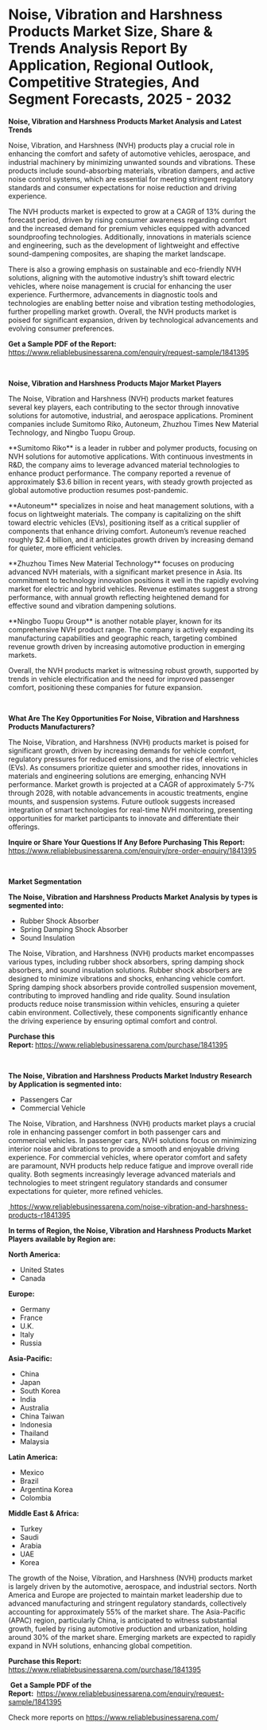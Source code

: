 <p><h1>Noise, Vibration and Harshness Products Market Size, Share & Trends Analysis Report By Application, Regional Outlook, Competitive Strategies, And Segment Forecasts, 2025 - 2032</h1></p><p><strong>Noise, Vibration and Harshness Products Market Analysis and Latest Trends</strong></p>
<p><p>Noise, Vibration, and Harshness (NVH) products play a crucial role in enhancing the comfort and safety of automotive vehicles, aerospace, and industrial machinery by minimizing unwanted sounds and vibrations. These products include sound-absorbing materials, vibration dampers, and active noise control systems, which are essential for meeting stringent regulatory standards and consumer expectations for noise reduction and driving experience.</p><p>The NVH products market is expected to grow at a CAGR of 13% during the forecast period, driven by rising consumer awareness regarding comfort and the increased demand for premium vehicles equipped with advanced soundproofing technologies. Additionally, innovations in materials science and engineering, such as the development of lightweight and effective sound-dampening composites, are shaping the market landscape. </p><p>There is also a growing emphasis on sustainable and eco-friendly NVH solutions, aligning with the automotive industry’s shift toward electric vehicles, where noise management is crucial for enhancing the user experience. Furthermore, advancements in diagnostic tools and technologies are enabling better noise and vibration testing methodologies, further propelling market growth. Overall, the NVH products market is poised for significant expansion, driven by technological advancements and evolving consumer preferences.</p></p>
<p><strong>Get a Sample PDF of the Report:&nbsp;</strong> <a href="https://www.reliablebusinessarena.com/enquiry/request-sample/1841395?utm_campaign=3211&utm_medium=2&utm_source=Github&utm_content=ia&utm_term=26032025&utm_id=noise-vibration-and-harshness-products">https://www.reliablebusinessarena.com/enquiry/request-sample/1841395</a></p>
<p>&nbsp;</p>
<p><strong>Noise, Vibration and Harshness Products Major Market Players</strong></p>
<p><p>The Noise, Vibration and Harshness (NVH) products market features several key players, each contributing to the sector through innovative solutions for automotive, industrial, and aerospace applications. Prominent companies include Sumitomo Riko, Autoneum, Zhuzhou Times New Material Technology, and Ningbo Tuopu Group.</p><p>**Sumitomo Riko** is a leader in rubber and polymer products, focusing on NVH solutions for automotive applications. With continuous investments in R&D, the company aims to leverage advanced material technologies to enhance product performance. The company reported a revenue of approximately $3.6 billion in recent years, with steady growth projected as global automotive production resumes post-pandemic.</p><p>**Autoneum** specializes in noise and heat management solutions, with a focus on lightweight materials. The company is capitalizing on the shift toward electric vehicles (EVs), positioning itself as a critical supplier of components that enhance driving comfort. Autoneum’s revenue reached roughly $2.4 billion, and it anticipates growth driven by increasing demand for quieter, more efficient vehicles.</p><p>**Zhuzhou Times New Material Technology** focuses on producing advanced NVH materials, with a significant market presence in Asia. Its commitment to technology innovation positions it well in the rapidly evolving market for electric and hybrid vehicles. Revenue estimates suggest a strong performance, with annual growth reflecting heightened demand for effective sound and vibration dampening solutions.</p><p>**Ningbo Tuopu Group** is another notable player, known for its comprehensive NVH product range. The company is actively expanding its manufacturing capabilities and geographic reach, targeting combined revenue growth driven by increasing automotive production in emerging markets.</p><p>Overall, the NVH products market is witnessing robust growth, supported by trends in vehicle electrification and the need for improved passenger comfort, positioning these companies for future expansion.</p></p>
<p>&nbsp;</p>
<p><strong>What Are The Key Opportunities For Noise, Vibration and Harshness Products Manufacturers?</strong></p>
<p><p>The Noise, Vibration, and Harshness (NVH) products market is poised for significant growth, driven by increasing demands for vehicle comfort, regulatory pressures for reduced emissions, and the rise of electric vehicles (EVs). As consumers prioritize quieter and smoother rides, innovations in materials and engineering solutions are emerging, enhancing NVH performance. Market growth is projected at a CAGR of approximately 5-7% through 2028, with notable advancements in acoustic treatments, engine mounts, and suspension systems. Future outlook suggests increased integration of smart technologies for real-time NVH monitoring, presenting opportunities for market participants to innovate and differentiate their offerings.</p></p>
<p><strong>Inquire or Share Your Questions If Any Before Purchasing This Report:</strong> <a href="https://www.reliablebusinessarena.com/enquiry/pre-order-enquiry/1841395?utm_campaign=3211&utm_medium=2&utm_source=Github&utm_content=ia&utm_term=26032025&utm_id=noise-vibration-and-harshness-products">https://www.reliablebusinessarena.com/enquiry/pre-order-enquiry/1841395</a></p>
<p>&nbsp;</p>
<p><strong>Market Segmentation</strong></p>
<p><strong>The Noise, Vibration and Harshness Products Market Analysis by types is segmented into:</strong></p>
<p><ul><li>Rubber Shock Absorber</li><li>Spring Damping Shock Absorber</li><li>Sound Insulation</li></ul></p>
<p><p>The Noise, Vibration, and Harshness (NVH) products market encompasses various types, including rubber shock absorbers, spring damping shock absorbers, and sound insulation solutions. Rubber shock absorbers are designed to minimize vibrations and shocks, enhancing vehicle comfort. Spring damping shock absorbers provide controlled suspension movement, contributing to improved handling and ride quality. Sound insulation products reduce noise transmission within vehicles, ensuring a quieter cabin environment. Collectively, these components significantly enhance the driving experience by ensuring optimal comfort and control.</p></p>
<p><strong>Purchase this Report:&nbsp;</strong><a href="https://www.reliablebusinessarena.com/purchase/1841395?utm_campaign=3211&utm_medium=2&utm_source=Github&utm_content=ia&utm_term=26032025&utm_id=noise-vibration-and-harshness-products">https://www.reliablebusinessarena.com/purchase/1841395</a></p>
<p>&nbsp;</p>
<p><strong>The Noise, Vibration and Harshness Products Market Industry Research by Application is segmented into:</strong></p>
<p><ul><li>Passengers Car</li><li>Commercial Vehicle</li></ul></p>
<p><p>The Noise, Vibration, and Harshness (NVH) products market plays a crucial role in enhancing passenger comfort in both passenger cars and commercial vehicles. In passenger cars, NVH solutions focus on minimizing interior noise and vibrations to provide a smooth and enjoyable driving experience. For commercial vehicles, where operator comfort and safety are paramount, NVH products help reduce fatigue and improve overall ride quality. Both segments increasingly leverage advanced materials and technologies to meet stringent regulatory standards and consumer expectations for quieter, more refined vehicles.</p></p>
<p><a href="https://www.reliablebusinessarena.com/noise-vibration-and-harshness-products-r1841395?utm_campaign=3211&utm_medium=2&utm_source=Github&utm_content=ia&utm_term=26032025&utm_id=noise-vibration-and-harshness-products">&nbsp;https://www.reliablebusinessarena.com/noise-vibration-and-harshness-products-r1841395</a></p>
<p><strong>In terms of Region, the Noise, Vibration and Harshness Products Market Players available by Region are:</strong></p>
<p>
    <p> <strong> North America: </strong>
        <ul>
            <li>United States</li>
            <li>Canada</li>
        </ul>
        </p> 
    <p> <strong> Europe: </strong>
        <ul>
            <li>Germany</li>
            <li>France</li>
            <li>U.K.</li>
            <li>Italy</li>
            <li>Russia</li>
        </ul>
        </p> 
    <p> <strong> Asia-Pacific: </strong>
        <ul>
            <li>China</li>
            <li>Japan</li>
            <li>South Korea</li>
            <li>India</li>
            <li>Australia</li>
            <li>China Taiwan</li>
            <li>Indonesia</li>
            <li>Thailand</li>
            <li>Malaysia</li>
        </ul>
        </p> 
    <p> <strong> Latin America: </strong>
        <ul>
            <li>Mexico</li>
            <li>Brazil</li>
            <li>Argentina Korea</li>
            <li>Colombia</li>
        </ul>
        </p> 
    <p> <strong> Middle East & Africa: </strong>
        <ul>
            <li>Turkey</li>
            <li>Saudi</li>
            <li>Arabia</li>
            <li>UAE</li>
            <li>Korea</li>
        </ul>
    </p>
    </p>
<p><p>The growth of the Noise, Vibration, and Harshness (NVH) products market is largely driven by the automotive, aerospace, and industrial sectors. North America and Europe are projected to maintain market leadership due to advanced manufacturing and stringent regulatory standards, collectively accounting for approximately 55% of the market share. The Asia-Pacific (APAC) region, particularly China, is anticipated to witness substantial growth, fueled by rising automotive production and urbanization, holding around 30% of the market share. Emerging markets are expected to rapidly expand in NVH solutions, enhancing global competition.</p></p>
<p><strong>Purchase this Report: </strong><a href="https://www.reliablebusinessarena.com/purchase/1841395?utm_campaign=3211&utm_medium=2&utm_source=Github&utm_content=ia&utm_term=26032025&utm_id=noise-vibration-and-harshness-products">https://www.reliablebusinessarena.com/purchase/1841395</a></p>
<p>&nbsp;<strong>Get a Sample PDF of the Report:&nbsp;&nbsp;</strong><a href="https://www.reliablebusinessarena.com/enquiry/request-sample/1841395?utm_campaign=3211&utm_medium=2&utm_source=Github&utm_content=ia&utm_term=26032025&utm_id=noise-vibration-and-harshness-products">https://www.reliablebusinessarena.com/enquiry/request-sample/1841395</a></p>
<p><strong></strong></p>
<p>Check more reports on <a href="https://www.reliablebusinessarena.com/?utm_campaign=3211&utm_medium=2&utm_source=Github&utm_content=ia&utm_term=26032025&utm_id=noise-vibration-and-harshness-products">https://www.reliablebusinessarena.com/</a></p>